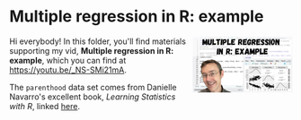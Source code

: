 # Multiple regression in R: example
[<img src="multiple regression thumb.jpg" align="right" height="100" />](<https://youtu.be/_NS-SMi21mA>)

Hi everybody! In this folder, you'll find materials supporting my vid, **Multiple regression in R: example**, which you can find at <https://youtu.be/_NS-SMi21mA>. 

The `parenthood` data set comes from Danielle Navarro's excellent book, *Learning Statistics with R*, linked [here](https://learningstatisticswithr.com/). 